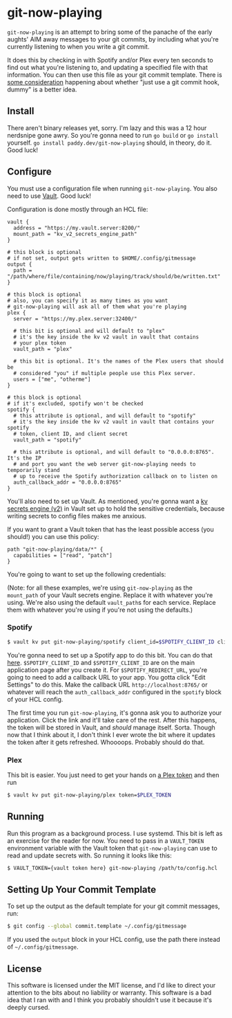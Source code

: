 # git-now-playing

`git-now-playing` is an attempt to bring some of the panache of the early
aughts' AIM away messages to your git commits, by including what you're
currently listening to when you write a git commit.

It does this by checking in with Spotify and/or Plex every ten seconds to find
out what you're listening to, and updating a specified file with that
information. You can then use this file as your git commit template. There is
[some consideration](https://github.com/paddycarver/git-now-playing/issues/1)
happening about whether "just use a git commit hook, dummy" is a better idea.

## Install

There aren't binary releases yet, sorry. I'm lazy and this was a 12 hour
nerdsnipe gone awry. So you're gonna need to run `go build` or `go install`
yourself. `go install paddy.dev/git-now-playing` should, in theory, do it. Good
luck!

## Configure

You must use a configuration file when running `git-now-playing`. You also need
to use [Vault](https://vaultproject.io). Good luck!

Configuration is done mostly through an HCL file:

```hcl
vault {
  address = "https://my.vault.server:8200/"
  mount_path = "kv_v2_secrets_engine_path"
}

# this block is optional
# if not set, output gets written to $HOME/.config/gitmessage
output {
  path = "/path/where/file/containing/now/playing/track/should/be/written.txt"
}

# this block is optional
# also, you can specify it as many times as you want
# git-now-playing will ask all of them what you're playing
plex {
  server = "https://my.plex.server:32400/"
  
  # this bit is optional and will default to "plex"
  # it's the key inside the kv v2 vault in vault that contains
  # your plex token
  vault_path = "plex"

  # this bit is optional. It's the names of the Plex users that should be
  # considered "you" if multiple people use this Plex server.
  users = ["me", "otherme"]
}

# this block is optional
# if it's excluded, spotify won't be checked
spotify {
  # this attribute is optional, and will default to "spotify"
  # it's the key inside the kv v2 vault in vault that contains your spotify
  # token, client ID, and client secret
  vault_path = "spotify"

  # this attribute is optional, and will default to "0.0.0.0:8765". It's the IP
  # and port you want the web server git-now-playing needs to temporarily stand
  # up to receive the Spotify authorization callback on to listen on
  auth_callback_addr = "0.0.0.0:8765"
}
```

You'll also need to set up Vault. As mentioned, you're gonna want a [kv secrets
engine (v2)](https://www.vaultproject.io/api/secret/kv/kv-v2) in Vault set up
to hold the sensitive credentials, because writing secrets to config files
makes me anxious.

If you want to grant a Vault token that has the least possible access (you
should!) you can use this policy:

```hcl
path "git-now-playing/data/*" {
  capabilities = ["read", "patch"]
}
```

You're going to want to set up the following credentials:

(Note: for all these examples, we're using `git-now-playing` as the
`mount_path` of your Vault secrets engine. Replace it with whatever you're
using. We're also using the default `vault_path`s for each service. Replace
them with whatever you're using if you're not using the defaults.)

### Spotify

```sh
$ vault kv put git-now-playing/spotify client_id=$SPOTIFY_CLIENT_ID client_secret=$SPOTIFY_CLIENT_SECRET redirect_url=$SPOTIFY_REDIRECT_URL
```

You're gonna need to set up a Spotify app to do this bit. You can do that
[here](https://developer.spotify.com/dashboard/applications).
`$SPOTIFY_CLIENT_ID` and `$SPOTIFY_CLIENT_ID` are on the main application page
after you create it. For `$SPOTIFY_REDIRECT_URL`, you're going to need to add a
callback URL to your app. You gotta click "Edit Settings" to do this. Make the
callback URL `http://localhost:8765/` or whatever will reach the
`auth_callback_addr` configured in the `spotify` block of your HCL config.

The first time you run `git-now-playing`, it's gonna ask you to authorize your
application. Click the link and it'll take care of the rest. After this
happens, the token will be stored in Vault, and _should_ manage itself. Sorta.
Though now that I think about it, I don't think I ever wrote the bit where it
updates the token after it gets refreshed. Whoooops. Probably should do that.

### Plex

This bit is easier. You just need to get your hands on [a Plex token](https://support.plex.tv/articles/204059436-finding-an-authentication-token-x-plex-token/) and then run

```sh
$ vault kv put git-now-playing/plex token=$PLEX_TOKEN
```

## Running

Run this program as a background process. I use systemd. This bit is left as an
exercise for the reader for now. You need to pass in a `VAULT_TOKEN`
environment variable with the Vault token that `git-now-playing` can use to
read and update secrets with. So running it looks like this:

```sh
$ VAULT_TOKEN={vault token here} git-now-playing /path/to/config.hcl
```

## Setting Up Your Commit Template

To set up the output as the default template for your git commit messages, run:

```sh
$ git config --global commit.template ~/.config/gitmessage
```

If you used the `output` block in your HCL config, use the path there instead
of `~/.config/gitmessage`.

## License

This software is licensed under the MIT license, and I'd like to direct your
attention to the bits about no liability or warranty. This software is a bad
idea that I ran with and I think you probably shouldn't use it because it's
deeply cursed.
